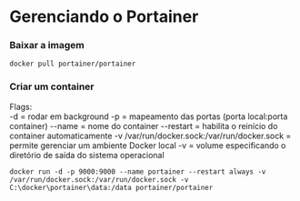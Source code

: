 # Gerenciando o Portainer

### Baixar a imagem
```
docker pull portainer/portainer
```

### Criar um container
Flags:</br>
-d = rodar em background
-p = mapeamento das portas (porta local:porta container)
--name = nome do container
--restart = habilita o reinício do container automaticamente
-v /var/run/docker.sock:/var/run/docker.sock = permite gerenciar um ambiente Docker local
-v = volume especificando o diretório de saída do sistema operacional
```
docker run -d -p 9000:9000 --name portainer --restart always -v /var/run/docker.sock:/var/run/docker.sock -v C:\docker\portainer\data:/data portainer/portainer
```
